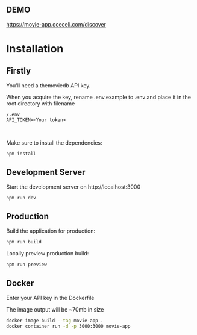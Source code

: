 ## DEMO
https://movie-app.oceceli.com/discover


# Installation

## Firstly
You'll need a themoviedb API key. 

When you acquire the key, rename .env.example to .env and place it in the root directory with filename
```
/.env
API_TOKEN=<Your token>
```
<br/>

Make sure to install the dependencies:
```
npm install
```


## Development Server

Start the development server on http://localhost:3000

```bash
npm run dev
```

## Production

Build the application for production:

```bash
npm run build
```

Locally preview production build:

```bash
npm run preview
```

## Docker
Enter your API key in the Dockerfile

The image output will be ~70mb in size
```bash
docker image build --tag movie-app .
docker container run -d -p 3000:3000 movie-app
```
